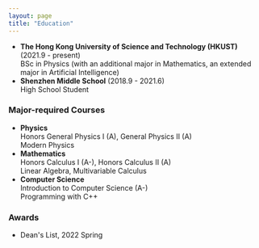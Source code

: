 ```yaml
---
layout: page
title: "Education"
---
```


* **The Hong Kong University of Science and Technology (HKUST)** (2021.9 - present)  
  BSc in Physics (with an additional major in Mathematics, an extended major in Artificial Intelligence)
* **Shenzhen Middle School** (2018.9 - 2021.6)  
  High School Student
  
### Major-required Courses
* **Physics**  
  Honors General Physics I (A), General Physics II (A)  
  Modern Physics  
* **Mathematics**  
  Honors Calculus I (A-), Honors Calculus II (A)  
  Linear Algebra, Multivariable Calculus  
* **Computer Science**  
  Introduction to Computer Science (A-)  
  Programming with C++

### Awards
 * Dean's List, 2022 Spring  
